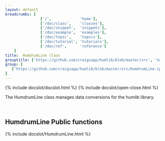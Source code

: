 ```yaml
---
layout: default
breadcrumbs: [
                ['/',             'home'],
                ['/doc/class',    'classes'],
                ['/doc/snippet',  'snippets'],
                ['/doc/example',  'examples'],
                ['/doc/topic',    'topics'],
                ['/doc/tutorial', 'tutorials'],
                ['/doc/ref',      'reference']
	]
title:  HumdrumLine class
grouptitle: ['https://github.com/craigsapp/humlib/blob/master/src', 'Source Code']
group: [
   ['https://github.com/craigsapp/humlib/blob/master/src/HumdrumLine.cpp', 'HumdrumLine.cpp'],
]
---
```


{% include docslot/docslot.html %}
{% include docslot/open-close.html %}

The HumdrumLine class manages data conversions for the humlib library.

&nbsp;

HumdrumLine Public functions
----------------------------

{% include docslot/HumdrumLine.html %}


